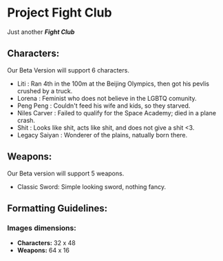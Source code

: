 # Project Fight Club
Just another ***Fight Club***
## Characters:
 Our Beta Version will support 6 characters.
  * Liti : Ran 4th in the 100m at the Beijing Olympics, then got his pevlis crushed by a truck.
  * Lorena : Feminist who does not believe in the LGBTQ comunity.
  * Peng Peng : Couldn't feed his wife and kids, so they starved.
  * Niles Carver : Failed to qualify for the Space Academy; died in a plane crash.
  * Shit : Looks like shit, acts like shit, and does not give a shit <3.
  * Legacy Saiyan : Wonderer of the plains, natually born there.
  
## Weapons:
Our Beta version will support 5 weapons. 
  * Classic Sword: Simple looking sword, nothing fancy.

## Formatting Guidelines:

### Images dimensions:
  * **Characters:** 32 x 48
  * **Weapons:** 64 x 16
    
